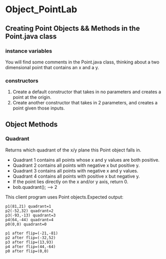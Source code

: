 # Object_PointLab


## Creating Point Objects && Methods in the Point.java class

### instance variables
You will find some comments in the Point.java class, thinking about a two dimensional point that contains an x and a y.

### constructors
1. Create a default constructor that takes in no parameters and creates a point at the origin.
1. Create another constructor that takes in 2 parameters, and creates a point given those inputs.

## Object Methods

### Quadrant
Returns which quadrant of the x/y plane this Point object falls in. 
* Quadrant 1 contains all points whose x and y values are both positive. 
* Quadrant 2 contains all points with negative x but positive y. 
* Quadrant 3 contains all points with negative x and y values.
* Quadrant 4 contains all points with positive x but negative y.
* If the point lies directly on the x and/or y axis, return 0.
* bob.quadrant(); --> 2 

This client program uses Point objects.Expected output:
	 
	p1(81,21) quadrant=1 
	p2(-52,32) quadrant=2 
	p3(-93,-13) quadrant=3 
	p4(64,-44) quadrant=4 
	p0(0,0) quadrant=0
	 
	p1 after flip=(-21,-81)
	p2 after flip=(-32,52)
	p3 after flip=(13,93)
	p4 after flip=(44,-64)
	p0 after flip=(0,0)
